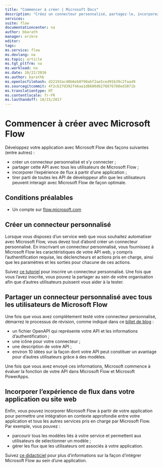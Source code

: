 ```yaml
---
title: "Commencer à créer | Microsoft Docs"
description: "Créez un connecteur personnalisé, partagez-le, incorporez un flux et bien plus encore."
services: 
suite: flow
documentationcenter: na
author: bbarath
manager: erikre
editor: 
tags: 
ms.service: flow
ms.devlang: na
ms.topic: article
ms.tgt_pltfrm: na
ms.workload: na
ms.date: 10/22/2016
ms.author: barathb
ms.openlocfilehash: d22193ac40b6eb8f90abf2ae5ced91b39c2faad9
ms.sourcegitcommit: 4f2cb27d392f46aa1d8680d6278876780ed3871b
ms.translationtype: HT
ms.contentlocale: fr-FR
ms.lasthandoff: 10/15/2017
---
```

# <a name="start-to-build-with-microsoft-flow"></a>Commencer à créer avec Microsoft Flow
Développez votre application avec Microsoft Flow des façons suivantes (entre autres) :

* créer un connecteur personnalisé et s’y connecter ;
* partager cette API avec tous les utilisateurs de Microsoft Flow ;
* incorporer l’expérience de flux à partir d’une application ;
* tirer parti de toutes les API de développeur afin que les utilisateurs peuvent interagir avec Microsoft Flow de façon optimale.

## <a name="prerequisites"></a>Conditions préalables
* Un compte sur [flow.microsoft.com](https://flow.microsoft.com)

## <a name="create-a-custom-connector"></a>Créer un connecteur personnalisé
Lorsque vous disposez d’un service web que vous souhaitez automatiser avec Microsoft Flow, vous devez tout d’abord créer un connecteur personnalisé. En inscrivant un connecteur personnalisé, vous fournissez à Microsoft Flow les caractéristiques de votre API web, y compris l’authentification requise, les déclencheurs et actions pris en charge, ainsi que les paramètres et les sorties pour chacune de ces actions.

Suivez [ce tutoriel](https://powerapps.microsoft.com/tutorials/register-custom-api/) pour inscrire un connecteur personnalisé. Une fois que vous l’avez inscrite, vous pouvez la partager au sein de votre organisation afin que d’autres utilisateurs puissent vous aider à la tester.

## <a name="share-a-custom-connector-with-all-microsoft-flow-users"></a>Partager un connecteur personnalisé avec tous les utilisateurs de Microsoft Flow
Une fois que vous avez complètement testé votre connecteur personnalisé, démarrez le processus de révision, comme indiqué dans ce [billet de blog](https://flow.microsoft.com/blog/calling-all-saas-apps-now-you-can-build-your-own-connector-for-flow-and-logic-apps/) :

* un fichier OpenAPI qui représente votre API et les informations d’authentification ;
* une icône pour votre connecteur ;
* une description de votre API ;
* environ 10 idées sur la façon dont votre API peut constituer un avantage pour d’autres utilisateurs grâce à des modèles.

Une fois que vous avez envoyé ces informations, Microsoft commence à évaluer la fonction de votre API dans Microsoft Flow et Microsoft PowerApps.

## <a name="embed-the-flow-experience-in-your-website-or-app"></a>Incorporer l’expérience de flux dans votre application ou site web
Enfin, vous pouvez incorporer Microsoft Flow à partir de votre application pour permettre une intégration en contexte approfondie entre votre application et tous les autres services pris en charge par Microsoft Flow. Par exemple, vous pouvez :

* parcourir tous les modèles liés à votre service et permettent aux utilisateurs de sélectionner un modèle ;
* gérer les flux que les utilisateurs ont associés à votre application.

Suivez [ce didacticiel](embed-flow-dev.md) pour plus d’informations sur la façon d’intégrer Microsoft Flow au sein d’une application.

